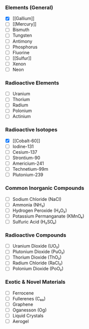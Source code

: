 ### Elements (General)
- [x] [[Gallium]]
- [ ] [[Mercury]]
- [ ] Bismuth
- [ ] Tungsten
- [ ] Antimony
- [ ] Phosphorus
- [ ] Fluorine
- [ ] [[Sulfur]]
- [ ] Xenon
- [ ] Neon

### Radioactive Elements
- [ ] Uranium
- [ ] Thorium
- [ ] Radium
- [ ] Polonium
- [ ] Actinium

### Radioactive Isotopes
- [x] [[Cobalt-60]]
- [ ] Iodine-131
- [ ] Cesium-137
- [ ] Strontium-90
- [ ] Americium-241
- [ ] Technetium-99m
- [ ] Plutonium-239

### Common Inorganic Compounds
- [ ] Sodium Chloride (NaCl)
- [ ] Ammonia (NH₃)
- [ ] Hydrogen Peroxide (H₂O₂)
- [ ] Potassium Permanganate (KMnO₄)
- [ ] Sulfuric Acid (H₂SO₄)

### Radioactive Compounds
- [ ] Uranium Dioxide (UO₂)
- [ ] Plutonium Dioxide (PuO₂)
- [ ] Thorium Dioxide (ThO₂)
- [ ] Radium Chloride (RaCl₂)
- [ ] Polonium Dioxide (PoO₂)

### Exotic & Novel Materials
- [ ] Ferrocene
- [ ] Fullerenes (C₆₀)
- [ ] Graphene
- [ ] Oganesson (Og)
- [ ] Liquid Crystals
- [ ] Aerogel
